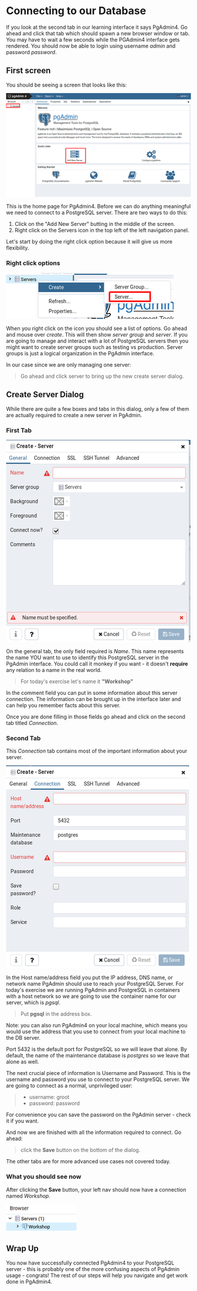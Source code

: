 # Connecting to our Database

If you look at the second tab in our learning interface it says PgAdmin4. Go ahead and click that tab which should spawn a new browser window or tab. You may have to wait a few seconds while the PGAdmin4 interface gets rendered.  You should now be able 
to login using username _admin_ and password _password_.

## First screen

You should be seeing a screen that looks like this:

![Home Screen](./assets/01-home-screen.png)

This is the home page for PgAdmin4. Before we can do anything meaningful we need to connect to a PostgreSQL server. There are two ways to do this:

1. Click on the "Add New Server" butting in the middle of the screen. 
1. Right click on the Servers icon in the top left of the left navigation panel.

Let's start by doing the right click option because it will give us more flexibility.

### Right click options

![Create Server](./assets/01-server-selection.png)

When you right click on the icon you should see a list of options. Go ahead and mouse over _create_. This will then show _server group_ and _server_. If you are going to manage and interact with a lot of PostgreSQL servers then you might want to create server groups such as testing vs production. Server groups is just a logical organization in the PgAdmin interface. 

In our case since we are only managing one server:

> Go ahead and click server to bring up the new create server dialog.

## Create Server Dialog

While there are quite a few boxes and tabs in this dialog, only a few of them are actually required to create a new server in PgAdmin.

### First Tab

![First Tab](./assets/01-create-server-tab1.png)

On the general tab, the only field required is _Name_. This name represents the name YOU want to use to identify this PostgreSQL server in the PgAdmin interface. You could call it monkey if you want - it doesn't **require** any relation to a name in the real world. 

> For today's exercise let's name it **"Workshop"**

In the comment field you can put in some information about this server connection. The information can be brought up in the interface later and can help you remember facts about this server.

Once you are done filling in those fields go ahead and click on the second tab titled _Connection_.

### Second Tab

This _Connection_ tab contains most of the important information about your server. 

![Second Tab](./assets/01-create-server-tab2.png)

In the Host name/address field you put the IP address, DNS name, or network name PgAdmin should use to reach your PostgreSQL Server. 
For today's exercise we are running PgAdmin and PostgreSQL in containers with a host network so we are going to use the 
container name for our server, which is _pgsql_.  

> Put **pgsql** in the address box.

Note: you can also run PgAdmin4 on your local machine, which means you would use the address that you use to connect from 
your local machine to the DB server. 

Port 5432 is the default port for PostgreSQL so we will leave that alone. By default, the name of the maintenance database
is _postgres_ so we leave that alone as well. 

The next crucial piece of information is Username and Password. This is the username and password you use to connect to your 
PostgreSQL server. We are going to connect as a normal, unprivileged user: 
>* username: groot 
>* password: password

For convenience you can save the password on the PgAdmin server - check it if you want.

And now we are finished with all the information required to connect. Go ahead:
 > click the **Save** button on the bottom of the dialog.

The other tabs are for more advanced use cases not covered today.

### What you should see now   

After clicking the **Save** button, your left nav should now have a connection named _Workshop_.

![New Connection](./assets/01-new-connection.png)
    
  
## Wrap Up
You now have successfully connected PgAdmin4 to your PostgreSQL server - this is probably one of the more confusing aspects
 of PgAdmin usage - congrats! The rest of our steps will help you navigate and get work done in PgAdmin4.
